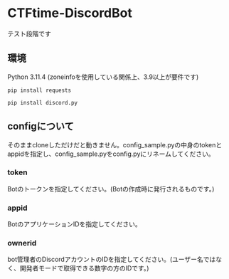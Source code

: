 # CTFtime-DiscordBot
テスト段階です
## 環境
Python 3.11.4 (zoneinfoを使用している関係上、3.9以上が要件です)

`pip install requests`

`pip install discord.py`

## configについて
そのままcloneしただけだと動きません。config_sample.pyの中身のtokenとappidを指定し、config_sample.pyをconfig.pyにリネームしてください。

### token
Botのトークンを指定してください。(Botの作成時に発行されるものです。)

### appid
BotのアプリケーションIDを指定してください。

### ownerid
bot管理者のDiscordアカウントのIDを指定してください。(ユーザー名ではなく、開発者モードで取得できる数字の方のIDです。)